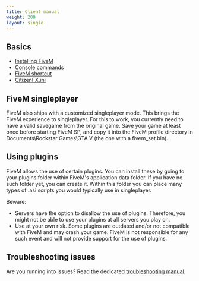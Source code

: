 ```yaml
---
title: Client manual
weight: 200
layout: single
---
```


Basics
------
- [Installing FiveM](/docs/client-manual/installing-fivem)
- [Console commands](/docs/client-manual/console-commands)
- [FiveM shortcut](/docs/client-manual/shortcut)
- [CitizenFX.ini](/docs/client-manual/citizenfx)

FiveM singleplayer
------------------
FiveM also ships with a customized singleplayer mode. This brings the FiveM experience to singleplayer. For this to
work, you currently need to have a valid savegame from the original game. Save your game at least once before starting
FiveM SP, and copy it into the FiveM profile directory in Documents\Rockstar Games\GTA V (the one with a fivem_set.bin).

Using plugins
-------------
FiveM allows the use of certain plugins. You can install these by going to your plugins folder within FiveM's
application data folder. If you have no such folder yet, you can create it. Within this folder you can place
many types of .asi scripts you would typically use in singleplayer.

Beware:

- Servers have the option to disallow the use of plugins. Therefore, you might not be able to use your plugins at all
  servers you play on.
- Use at your own risk. Some plugins are outdated and/or not compatible with FiveM and may crash your game.
  FiveM is not responsible for any such event and will not provide support for the use of plugins.

<!--
Server Browser

The server browser allows for some neat searching tricks:

- Type `~foo ~bar` to exclude servers running foo or bar
-->

Troubleshooting issues
----------------------
Are you running into issues? Read the dedicated [troubleshooting manual](/docs/support/client-issues).
